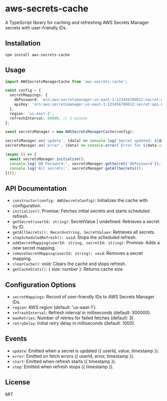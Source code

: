 # aws-secrets-cache

A TypeScript library for caching and refreshing AWS Secrets Manager secrets with user-friendly IDs.

## Installation

`npm install aws-secrets-cache`

## Usage

```typescript
import AWSSecretsManagerCache from 'aws-secrets-cache';

const config = {
  secretMappings: {
    dbPassword: 'arn:aws:secretsmanager:us-east-1:123456789012:secret:db-password-xyz',
    apiKey: 'arn:aws:secretsmanager:us-east-1:123456789012:secret:api-key-abc',
  },
  region: 'us-east-1',
  refreshInterval: 60000, // 1 minute
};

const secretsManager = new AWSSecretsManagerCache(config);

secretsManager.on('update', (data) => console.log(`Secret updated: ${data.userId} at ${new Date(data.timestamp).toISOString()}`));
secretsManager.on('error', (data) => console.error(`Error for ${data.userId}:`, data.error));

(async () => {
  await secretsManager.initialize();
  console.log('DB Password:', secretsManager.getSecret('dbPassword'));
  console.log('All secrets:', secretsManager.getAllSecrets());
})();

```

## API Documentation

* `constructor(config: AWSSecretsConfig)`: Initializes the cache with configuration.
* `initialize()`: Promise<void>: Fetches initial secrets and starts scheduled refresh.
* `getSecret(userId: string)`: SecretValue | undefined: Retrieves a secret by ID.
* `getAllSecrets(): Record<string, SecretValue>`: Retrieves all secrets.
* `stopScheduledRefresh(): void`: Stops the scheduled refresh.
* `addSecretMapping(userId: string, secretId: string)`: Promise<void>: Adds a new secret mapping.
* `removeSecretMapping(userId: string): void`: Removes a secret mapping.
* `clearCache()`: void: Clears the cache and stops refresh.
* `getCacheStats()`: { size: number }: Returns cache size.

## Configuration Options

* `secretMappings`: Record of user-friendly IDs to AWS Secrets Manager IDs.
* `region`: AWS region (default: 'us-east-1').
* `refreshInterval`: Refresh interval in milliseconds (default: 300000).
* `maxRetries`: Number of retries for failed fetches (default: 3).
* `retryDelay`: Initial retry delay in milliseconds (default: 1000).

## Events

* `update`: Emitted when a secret is updated ({ userId, value, timestamp }).
* `error`: Emitted on fetch errors ({ userId, error, timestamp }).
* `start`: Emitted when refresh starts ({ timestamp }).
* `stop`: Emitted when refresh stops ({ timestamp }).

## License

MIT